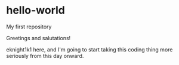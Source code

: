 # hello-world
My first repository

Greetings and salutations!

eknight1k1 here, and I'm going to start taking this coding thing more seriously from this day onward.
